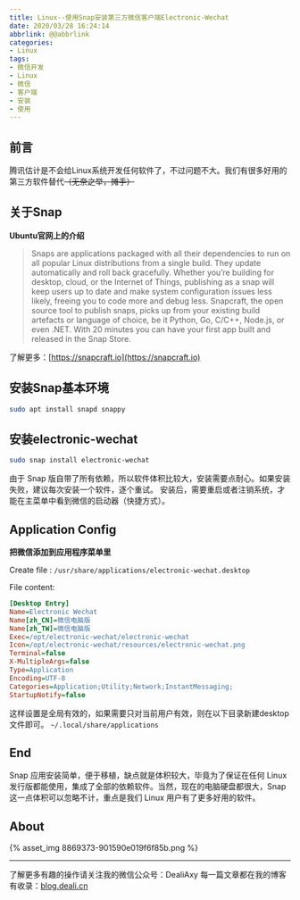 ```yaml
---
title: Linux--使用Snap安装第三方微信客户端Electronic-Wechat
date: 2020/03/28 16:24:14
abbrlink: @@abbrlink
categories:
- Linux
tags:
- 微信开发
- Linux
- 微信
- 客户端
- 安装
- 使用
---
```

## 前言
腾讯估计是不会给Linux系统开发任何软件了，不过问题不大。我们有很多好用的第三方软件替代~~（无奈之举，摊手）~~

## 关于Snap
**Ubuntu官网上的介绍**
>Snaps are applications packaged with all their dependencies to run on all popular Linux distributions from a single build. They update automatically and roll back gracefully. Whether you’re building for desktop, cloud, or the Internet of Things, publishing as a snap will keep users up to date and make system configuration issues less likely, freeing you to code more and debug less.
>Snapcraft, the open source tool to publish snaps, picks up from your existing build artefacts or language of choice, be it Python, Go, C/C++, Node.js, or even .NET. With 20 minutes you can have your first app built and released in the Snap Store.

了解更多：[https://snapcraft.io](https://snapcraft.io)

## 安装Snap基本环境
```bash
sudo apt install snapd snappy
```

## 安装electronic-wechat
```bash
sudo snap install electronic-wechat
```

由于 Snap 版自带了所有依赖，所以软件体积比较大，安装需要点耐心。如果安装失败，建议每次安装一个软件，逐个重试。
安装后，需要重启或者注销系统，才能在主菜单中看到微信的启动器（快捷方式）。

## Application Config
**把微信添加到应用程序菜单里**

Create file : `/usr/share/applications/electronic-wechat.desktop`

File content:
```ini
[Desktop Entry]
Name=Electronic Wechat
Name[zh_CN]=微信电脑版
Name[zh_TW]=微信电脑版
Exec=/opt/electronic-wechat/electronic-wechat
Icon=/opt/electronic-wechat/resources/electronic-wechat.png
Terminal=false
X-MultipleArgs=false
Type=Application
Encoding=UTF-8
Categories=Application;Utility;Network;InstantMessaging;
StartupNotify=false
```

这样设置是全局有效的，如果需要只对当前用户有效，则在以下目录新建desktop文件即可。
`~/.local/share/applications`

## End
Snap 应用安装简单，便于移植，缺点就是体积较大，毕竟为了保证在任何 Linux 发行版都能使用，集成了全部的依赖软件。当然，现在的电脑硬盘都很大，Snap 这一点体积可以忽略不计，重点是我们 Linux 用户有了更多好用的软件。

## About
{% asset_img 8869373-901590e019f6f85b.png %}

---------------
了解更多有趣的操作请关注我的微信公众号：DealiAxy
每一篇文章都在我的博客有收录：[blog.deali.cn](http://blog.deali.cn)
